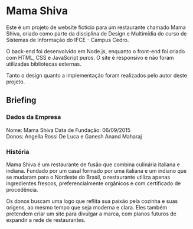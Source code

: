 # Mama Shiva

Este é um projeto de website fictício para um restaurante chamado Mama Shiva, criado como parte da disciplina de Design e Multimídia do curso de Sistemas de Informação do IFCE - Campus Cedro.

O back-end foi desenvolvido em Node.js, enquanto o front-end foi criado com HTML, CSS e JavaScript puros. O site é responsivo e não foram utilizadas bibliotecas externas.

Tanto o design quanto a implementação foram realizados pelo autor deste projeto.

## Briefing
### Dados da Empresa
Nome: Mama Shiva
Data de Fundação: 06/09/2015 <br>
Donos: Angella Rossi De Luca e Ganesh Anand Maharaj
### História
Mama Shiva é um restaurante de fusão que combina culinária italiana e indiana. Fundado por um casal formado por uma italiana e um indiano que se mudaram para o Nordeste do Brasil, o restaurante utiliza apenas ingredientes frescos, preferencialmente orgânicos e com certificado de procedência.

Os donos buscam uma logo que reflita sua paixão pela cozinha e suas origens, ao mesmo tempo que seja moderna e clara. Eles também pretendem criar um site para divulgar a marca, com planos futuros de expandir a rede de restaurantes.
